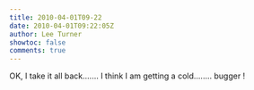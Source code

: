```yaml
---
title: 2010-04-01T09-22
date: 2010-04-01T09:22:05Z
author: Lee Turner
showtoc: false
comments: true
---
```


OK, I take it all back....... I think I am getting a cold........ bugger !

